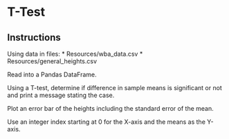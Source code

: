 # T-Test

## Instructions

Using data in files:
    * Resources/wba_data.csv
    * Resources/general_heights.csv

Read into a Pandas DataFrame.

Using a T-test, determine if difference in sample means is significant or not and print a message stating the case.

Plot an error bar of the heights including the standard error of the mean.

Use an integer index starting at 0 for the X-axis and the means as the Y-axis.

